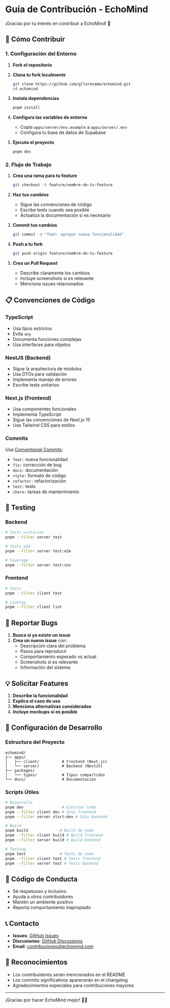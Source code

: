 # Guía de Contribución - EchoMind

¡Gracias por tu interés en contribuir a EchoMind! 🏥

## 🚀 Cómo Contribuir

### 1. Configuración del Entorno

1. **Fork el repositorio**
2. **Clona tu fork localmente**
   ```bash
   git clone https://github.com/gllerenamo/echomind.git
   cd echomind
   ```

3. **Instala dependencias**
   ```bash
   pnpm install
   ```

4. **Configura las variables de entorno**
   - Copia `apps/server/env.example` a `apps/server/.env`
   - Configura tu base de datos de Supabase

5. **Ejecuta el proyecto**
   ```bash
   pnpm dev
   ```

### 2. Flujo de Trabajo

1. **Crea una rama para tu feature**
   ```bash
   git checkout -b feature/nombre-de-tu-feature
   ```

2. **Haz tus cambios**
   - Sigue las convenciones de código
   - Escribe tests cuando sea posible
   - Actualiza la documentación si es necesario

3. **Commit tus cambios**
   ```bash
   git commit -m "feat: agregar nueva funcionalidad"
   ```

4. **Push a tu fork**
   ```bash
   git push origin feature/nombre-de-tu-feature
   ```

5. **Crea un Pull Request**
   - Describe claramente los cambios
   - Incluye screenshots si es relevante
   - Menciona issues relacionados

## 📋 Convenciones de Código

### TypeScript
- Usa tipos estrictos
- Evita `any`
- Documenta funciones complejas
- Usa interfaces para objetos

### NestJS (Backend)
- Sigue la arquitectura de módulos
- Usa DTOs para validación
- Implementa manejo de errores
- Escribe tests unitarios

### Next.js (Frontend)
- Usa componentes funcionales
- Implementa TypeScript
- Sigue las convenciones de Next.js 15
- Usa Tailwind CSS para estilos

### Commits
Usa [Conventional Commits](https://www.conventionalcommits.org/):
- `feat:` nueva funcionalidad
- `fix:` corrección de bug
- `docs:` documentación
- `style:` formato de código
- `refactor:` refactorización
- `test:` tests
- `chore:` tareas de mantenimiento

## 🧪 Testing

### Backend
```bash
# Tests unitarios
pnpm --filter server test

# Tests e2e
pnpm --filter server test:e2e

# Coverage
pnpm --filter server test:cov
```

### Frontend
```bash
# Tests
pnpm --filter client test

# Linting
pnpm --filter client lint
```

## 📝 Reportar Bugs

1. **Busca si ya existe un issue**
2. **Crea un nuevo issue** con:
   - Descripción clara del problema
   - Pasos para reproducir
   - Comportamiento esperado vs actual
   - Screenshots si es relevante
   - Información del sistema

## 💡 Solicitar Features

1. **Describe la funcionalidad**
2. **Explica el caso de uso**
3. **Menciona alternativas consideradas**
4. **Incluye mockups si es posible**

## 🔧 Configuración de Desarrollo

### Estructura del Proyecto
```
echomind/
├── apps/
│   ├── client/          # Frontend (Next.js)
│   └── server/          # Backend (NestJS)
├── packages/
│   └── types/           # Tipos compartidos
└── docs/                # Documentación
```

### Scripts Útiles
```bash
# Desarrollo
pnpm dev                 # Ejecutar todo
pnpm --filter client dev # Solo frontend
pnpm --filter server start:dev # Solo backend

# Build
pnpm build              # Build de todo
pnpm --filter client build # Build frontend
pnpm --filter server build # Build backend

# Testing
pnpm test               # Tests de todo
pnpm --filter client test # Tests frontend
pnpm --filter server test # Tests backend
```

## 🤝 Código de Conducta

- Sé respetuoso y inclusivo
- Ayuda a otros contribuidores
- Mantén un ambiente positivo
- Reporta comportamiento inapropiado

## 📞 Contacto

- **Issues**: [GitHub Issues](https://github.com/gllerenamo/echomind/issues)
- **Discusiones**: [GitHub Discussions](https://github.com/gllerenamo/echomind/discussions)
- **Email**: contribuciones@echomind.com

## 🎉 Reconocimientos

- Los contribuidores serán mencionados en el README
- Los commits significativos aparecerán en el changelog
- Agradecimientos especiales para contribuciones mayores

---

¡Gracias por hacer EchoMind mejor! 🏥✨ 